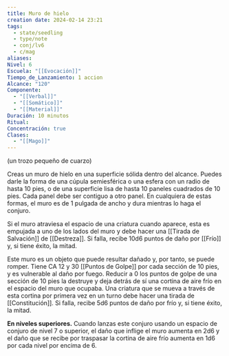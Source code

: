 ```yaml
---
title: Muro de hielo
creation date: 2024-02-14 23:21
tags:
  - state/seedling
  - type/note
  - conj/lv6
  - c/mag
aliases: 
Nivel: 6
Escuela: "[[Evocación]]"
Tiempo_de_Lanzamiento: 1 accion
Alcance: "120"
Componente:
  - "[[Verbal]]"
  - "[[Somático]]"
  - "[[Material]]"
Duración: 10 minutos
Ritual: 
Concentración: true
Clases:
  - "[[Mago]]"
---
```

(un trozo pequeño de cuarzo)

Creas un muro de hielo en una superficie sólida dentro del alcance. Puedes darle la forma de una cúpula semiesférica o una esfera con un radio de hasta 10 pies, o de una superficie lisa de hasta 10 paneles cuadrados de 10 pies. Cada panel debe ser contiguo a otro panel. En cualquiera de estas formas, el muro es de 1 pulgada de ancho y dura mientras lo haga el conjuro.

Si el muro atraviesa el espacio de una criatura cuando aparece, esta es empujada a uno de los lados del muro y debe hacer una [[Tirada de Salvación]] de [[Destreza]]. Si falla, recibe 10d6 puntos de daño por [[Frío]] y, si tiene éxito, la mitad.

Este muro es un objeto que puede resultar dañado y, por tanto, se puede romper. Tiene CA 12 y 30 [[Puntos de Golpe]] por cada sección de 10 pies, y es vulnerable al daño por fuego. Reducir a 0 los puntos de golpe de una sección de 10 pies la destruye y deja detrás de sí una cortina de aire frío en el espacio del muro que ocupaba. Una criatura que se mueva a través de esta cortina por primera vez en un turno debe hacer una tirada de [[Constitución]]. Si falla, recibe 5d6 puntos de daño por frío y, si tiene éxito, la mitad.

**En niveles superiores.** Cuando lanzas este conjuro usando un espacio de conjuro de nivel 7 o superior, el daño que inflige el muro aumenta en 2d6 y el daño que se recibe por traspasar la cortina de aire frío aumenta en 1d6 por cada nivel por encima de 6.

